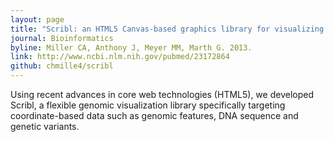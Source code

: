 ```yaml
---
layout: page
title: "Scribl: an HTML5 Canvas-based graphics library for visualizing genomic data over the web"
journal: Bioinformatics
byline: Miller CA, Anthony J, Meyer MM, Marth G. 2013.
link: http://www.ncbi.nlm.nih.gov/pubmed/23172864
github: chmille4/scribl
---
```


Using recent advances in core web technologies (HTML5), we developed Scribl, a flexible genomic visualization library specifically targeting coordinate-based data such as genomic features, DNA sequence and genetic variants. 